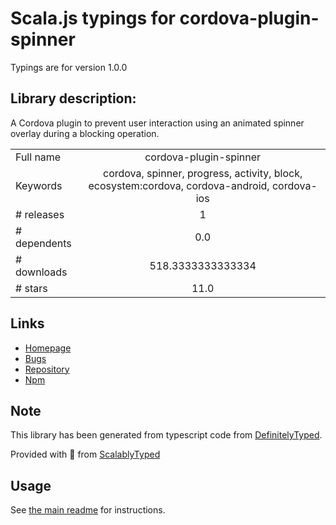 
# Scala.js typings for cordova-plugin-spinner

Typings are for version 1.0.0

## Library description:
A Cordova plugin to prevent user interaction using an animated spinner overlay during a blocking operation.

|                    |                 |
| ------------------ | :-------------: |
| Full name          | cordova-plugin-spinner |
| Keywords           | cordova, spinner, progress, activity, block, ecosystem:cordova, cordova-android, cordova-ios |
| # releases         | 1 |
| # dependents       | 0.0 |
| # downloads        | 518.3333333333334 |
| # stars            | 11.0 |

## Links
- [Homepage](https://github.com/justin-credible/cordova-plugin-spinner#readme)
- [Bugs](https://github.com/justin-credible/cordova-plugin-spinner/issues)
- [Repository](https://github.com/justin-credible/cordova-plugin-spinner)
- [Npm](https://www.npmjs.com/package/cordova-plugin-spinner)
    


## Note
This library has been generated from typescript code from [DefinitelyTyped](https://definitelytyped.org).

Provided with :purple_heart: from [ScalablyTyped](https://github.com/oyvindberg/ScalablyTyped)

## Usage
See [the main readme](../../readme.md) for instructions.


